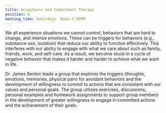 ```yaml
---
title: Acceptance and Commitment Therapy
position: 6
meeting_time: Saturdays  Noon-1:00PM
---
```


We all experience situations we cannot control, behaviors that are hard to change, and intense emotions.  These can be triggers for behaviors (e.g., substance use, isolation) that reduce our ability to function effectively.  This interferes with our ability to engage with what we care about such as family, friends, work, and self-care.  As a result, we become stuck in a cycle of negative behavior that makes it harder and harder to achieve what we want in life.

Dr. James Benton leads a group that explores the triggers (thoughts, emotions, memories, physical pain) for avoidant behaviors and the development of willingness to commit to actions that are consistent with our values and personal goals.  The group utilizes exercises, discussions, personal examples and homework assignments to support group members in the development of greater willingness to engage in committed actions and the achievement of their goals.